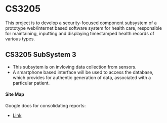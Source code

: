 # CS3205
This project is to develop a security-focused component subsystem of a prototype web/internet based software system for health care, responsible for maintaining, inputting and displaying timestamped health records of various types.

## CS3205 SubSystem 3
* This subsytem is on invloving data collection from sensors.
* A smartphone based interface will be used to access the database, which provides for authentic generation of data, associated with a particular patient.

#### Site Map
Google docs for consolidating reports:
* [Link](https://docs.google.com/document/d/16y65qEchEyTmueswAt4quIKI53K9rbf4p2a_EvdSnXY/edit?usp=sharing)
